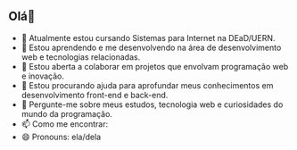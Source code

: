 ## Olá👋

- 🔭 Atualmente estou cursando Sistemas para Internet na DEaD/UERN.
- 🌱 Estou aprendendo e me desenvolvendo na área de desenvolvimento web e tecnologias relacionadas.
- 👯 Estou aberta a colaborar em projetos que envolvam programação web e inovação.
- 🤔 Estou procurando ajuda para aprofundar meus conhecimentos em desenvolvimento front-end e back-end.
- 💬 Pergunte-me sobre meus estudos, tecnologia web e curiosidades do mundo da programação.
- 📫 Como me encontrar: 
- 😄 Pronouns: ela/dela

